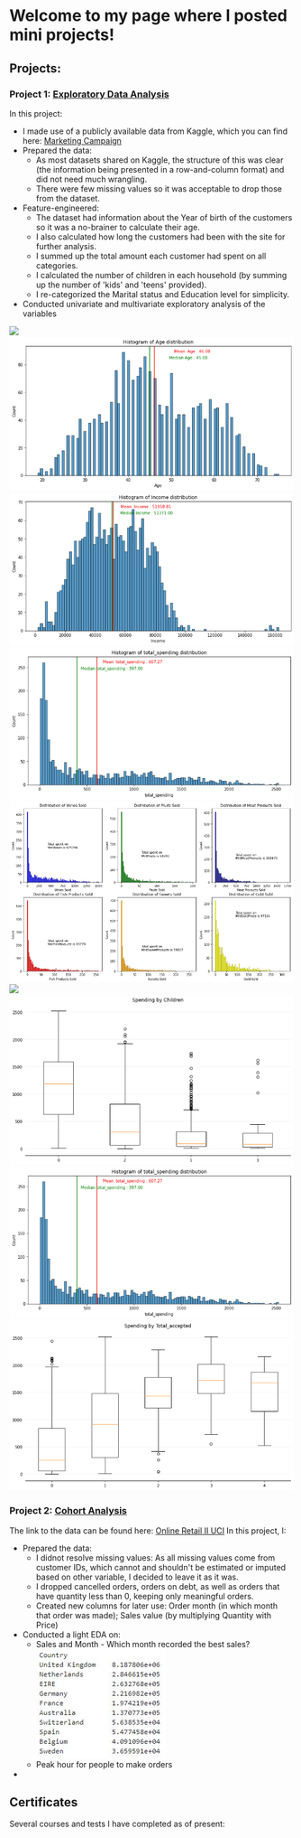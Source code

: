 # Welcome to my page where I posted mini projects!

## Projects:
### Project 1: [Exploratory Data Analysis](https://github.com/huongha2801/EDA_2)
In this project:
* I made use of a publicly available data from Kaggle, which you can find here: [Marketing Campaign](https://www.kaggle.com/datasets/rodsaldanha/arketing-campaign)
* Prepared the data: 
  *  As most datasets shared on Kaggle, the structure of this was clear (the information being presented in a row-and-column format) and did not need much wrangling.
  *  There were few missing values so it was acceptable to drop those from the dataset. 
* Feature-engineered:
  * The dataset had information about the Year of birth of the customers so it was a no-brainer to calculate their age.
  * I also calculated how long the customers had been with the site for further analysis.
  * I summed up the total amount each customer had spent on all categories.
  * I calculated the number of children in each household (by summing up the number of 'kids' and 'teens' provided).
  * I re-categorized the Marital status and Education level for simplicity.
* Conducted univariate and multivariate exploratory analysis of the variables

![](/blob/main/images/Age_distribution.png)
![](/images/Age_distribution.png)
![](/images/Income_distribution.png)
![](/images/Total_spending.png)
![](/images/Sales_value.png)
![](/images/Spending_an_0Education.png)
![](/images/Spending_and_No._of_children.png)
![](/images/Total_spending.png)
![](/images/Spending_and_Offers.png)

### Project 2: [Cohort Analysis](https://github.com/huongha2801/CohortAnalysis_OnlineRetail_ii)
The link to the data can be found here: [Online Retail II UCI](https://www.kaggle.com/datasets/mashlyn/online-retail-ii-uci)
In this project, I:
* Prepared the data:
  * I didnot resolve missing values: As all missing values come from customer IDs, which cannot and shouldn't be estimated or imputed based on other variable, I decided to leave it as it was.
  * I dropped cancelled orders, orders on debt, as well as orders that have quantity less than 0, keeping only meaningful orders.
  * Created new columns for later use: Order month (in which month that order was made); Sales value (by multiplying Quantity with Price) 
* Conducted a light EDA on: 
  * Sales and Month - Which month recorded the best sales?
![](/images/cohort_top10.JPG)
  * Peak hour for people to make orders
* 

## Certificates
Several courses and tests I have completed as of present:
